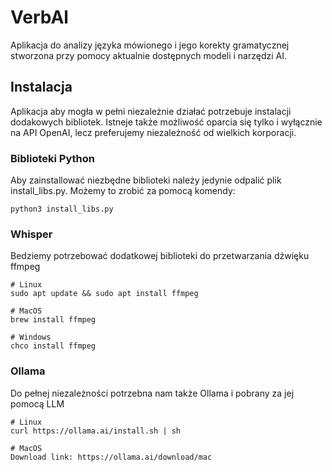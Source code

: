 # VerbAl
Aplikacja do analizy języka mówionego i jego korekty gramatycznej stworzona przy pomocy aktualnie dostępnych modeli i narzędzi AI.

## Instalacja 
Aplikacja aby mogła w pełni niezależnie działać potrzebuje instalacji dodakowych bibliotek. Istneje także możliwość oparcia się tylko i wyłącznie na API OpenAI, lecz preferujemy niezależność od wielkich korporacji.

### Biblioteki Python

Aby zainstallować niezbędne biblioteki należy jedynie odpalić plik install_libs.py. Możemy to zrobić za pomocą komendy:
```
python3 install_libs.py
```

### Whisper

Bedziemy potrzebować dodatkowej biblioteki do przetwarzania dźwięku ffmpeg
```
# Linux
sudo apt update && sudo apt install ffmpeg

# MacOS
brew install ffmpeg

# Windows
chco install ffmpeg
```

### Ollama

Do pełnej niezależności potrzebna nam także Ollama i pobrany za jej pomocą LLM
```
# Linux
curl https://ollama.ai/install.sh | sh

# MacOS
Download link: https://ollama.ai/download/mac
```

